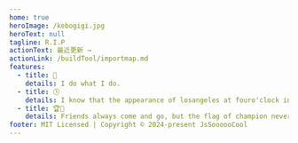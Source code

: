 ```yaml
---
home: true
heroImage: /kebogigi.jpg
heroText: null
tagline: R.I.P
actionText: 最近更新 →
actionLink: /buildTool/importmap.md
features:
  - title: 💪
    details: I do what I do.
  - title: 🕓
    details: I know that the appearance of losangeles at fouro'clock in the morning everyday.
  - title: 🏆🚩
    details: Friends always come and go, but the flag of champion never falls.
footer: MIT Licensed | Copyright © 2024-present JsSoooooCool
---
```

